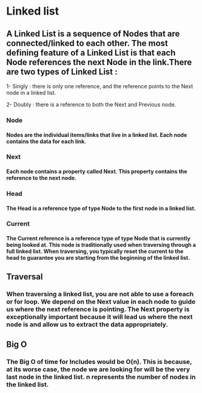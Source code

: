 # Linked list

## A Linked List is a sequence of Nodes that are connected/linked to each other. The most defining feature of a Linked List is that each Node references the next Node in the link.There are two types of Linked List :

1- Singly :  there is only one reference, and the reference points to the Next node in a linked list.

2- Doubly : there is a reference to both the Next and Previous node.

### Node 

#### Nodes are the individual items/links that live in a linked list. Each node contains the data for each link.

### Next

#### Each node contains a property called Next. This property contains the reference to the next node.

### Head

#### The Head is a reference type of type Node to the first node in a linked list.

### Current

#### The Current reference is a reference type of type Node that is currently being looked at. This node is traditionally used when traversing through a full linked list. When traversing, you typically reset the current to the head to guarantee you are starting from the beginning of the linked list.


## Traversal

### When traversing a linked list, you are not able to use a foreach or for loop. We depend on the Next value in each node to guide us where the next reference is pointing. The Next property is exceptionally important because it will lead us where the next node is and allow us to extract the data appropriately.

## Big O

### The Big O of time for Includes would be O(n). This is because, at its worse case, the node we are looking for will be the very last node in the linked list. n represents the number of nodes in the linked list.